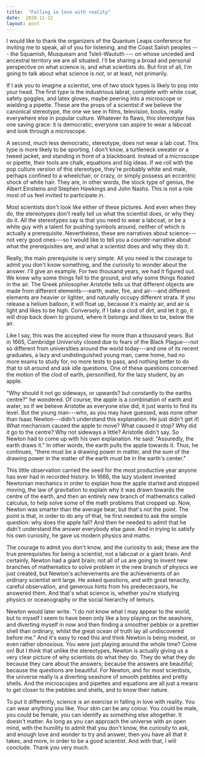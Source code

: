 ```yaml
---
title:  "Falling in love with reality"
date:  2020-11-12
layout: post
---
```


I would like to thank the organizers of the Quantum Leaps conference
for inviting me to speak, all of you for listening, and the Coast
Salish peoples --- the Squamish, Musqueam and Tsleil-Waututh --- on
whose unceded and ancestral territory we are all situated.
I'll be sharing a broad and personal perspective on what science is,
and what scientists do. But first of all, I'm going to talk about what science
is *not*, or at least, not primarily.

If I ask you to imagine a scientist, one of two stock types is likely
to pop into your head.
The first type is the industrious labrat, complete with white coat, safety
goggles, and latex gloves, maybe peering into a microscope or wielding a
pipette.
These are the props of a scientist if we believe the
canonical stereotype, the one we see in films, television, books, really
everywhere else in popular culture.
Whatever its flaws, this stereotype has one saving grace: it is democratic; everyone can
aspire to wear a labcoat and look through a microscope.

A second, much less democratic, stereotype, does not wear a lab coat.
This type is more likely to be sporting, I don't know, a turtleneck
sweater or a tweed jacket, and standing in front of a
blackboard. Instead of a microscope or pipette, their tools are chalk,
equations and big ideas.
If we roll with the pop culture version of this stereotype, they're
probably white and male, perhaps confined to a wheelchair, or crazy,
or simply possess an eccentric shock of white hair.
They are, in other words, the stock type of genius, the Albert
Einsteins and Stephen Hawkings and John Nashs. This is not a role most
of us feel invited to participate in.

Most scientists don't look like either of these pictures. And even
when they do, the stereotypes don't really tell us what the scientist does, or
why they do it. All the stereotypes say is that you need to wear a labcoat, or be
a white guy with a talent for pushing symbols around, neither of which
is actually a prerequisite.
Nevertheless, these are narratives about science---not very good ones---so I
would like to tell you a counter-narrative about what the
prerequisites are, and what a scientist does and why they do it.

Really, the main prerequisite is very simple.
All you need is the courage to admit you don't know something, and the
curiosity to wonder about the answer.
I'll give an example.
For two thousand years, we had it figured out. We knew why some things
fell to the ground, and why some things floated in the air.
The Greek philosopher Aristotle tells us that different
objects are made from different elements---earth, water, fire, and
air---and different elements are heavier or lighter, and naturally
occupy different strata.
If you release a helium balloon, it will float up, because it's mainly
air, and air is light and likes to be high.
Conversely, if I take a clod of dirt, and let it go, it
will drop back down to ground, where it belongs and likes to be, below
the air.

Like I say, this was the accepted view for more than a thousand
years. But in 1665, Cambridge University closed due to fears of the
Black Plague---not so different from universities around the world
today---and one of its recent graduates, a lazy and
undistinguished young man, came home, had no more exams to study for,
no more tests to pass, and nothing better to do that to sit around and
ask idle questions. One of these questions concerned the motion of
the clod of earth, personified, for the lazy student, by an apple.

"Why should it not go
sideways, or upwards? but constantly to the earths centre?" he
wondered. Of course, the apple is a combination of earth and water, so
if we believe Aristotle as everyone else did, it just wants to find
its level. But the young man---who, as you may have guessed, was none
other than Isaac Newton---didn't understand this explanation. He just didn't get it! What mechanism caused the apple to
move? What caused it stop? Why did it go to the centre? Why not
sideways a little? Aristotle didn't say. So Newton had to come up with
his own explanation. He said: "Assuredly, the earth draws it." In
other words, the earth pulls the apple towards it. Thus, he continues,
"there must be a drawing power in matter, and the sum of the drawing
power in the matter of the earth must be in the earth's center."

This little observation carried the seed for the most productive year
anyone has ever had in recorded history. In 1666, the lazy student invented Newtonian
mechanics in order to explain how the apple started and stopped
moving, the law of gravitation to explain why it was drawn towards the centre of the earth, and
then an entirely new branch of mathematics called calculus, to help
solve some of the math problems that cropped up.
Now, Newton was smarter than the
average bear, but that's not the point. The point is that, in order to
do any of that, he first needed to ask the simple question: why does the
apple fall? And then he needed to admit that he didn't understand the
answer everybody else gave. And in trying to satisfy his own
curiosity, he gave us modern physics and maths.

The courage to admit you don't know, and the curiosity to ask; these
are the true prerequisites for being a scientist, not a labcoat or a
giant brain. And certainly, Newton had a giant brain; not all of us
are going to invent new branches of mathematics to solve problem in
the new branch of physics we just created, but Newton's achievements
are the achievements of an ordinary scientist writ large. He asked
questions, and with great tenacity, careful observation, and generous
hints from his predececssors, he answered them. And
that's what science is, whether you're studying physics or
oceanography or the social hierarchy of lemurs.

Newton would later write. "I do not know what I may appear to the
world, but to myself I seem to have been only like a boy playing on
the seashore, and diverting myself in now and then finding a smoother
pebble or a prettier shell than ordinary, whilst the great ocean of
truth lay all undiscovered before me." And it's easy to read this and
think Newton is being modest, or even rather obnoxious. You were just
playing around the whole time? Come on! But I think that unlike the
stereotypes, Newton is actually giving us a very clear picture of why scientists do
what they do. They do what they do because they care about the
answers; because the answers are beautiful; because the questions are
beautiful. For Newton, and for most scientists, the universe really is
a diverting seashore of smooth pebbles and pretty shells. And the microscopes
and pipettes and equations are all just a means to get closer to the
pebbles and shells, and to know their nature.

To put it differently, science is an exercise in falling in love with
reality. You can wear anything you like. Your skin can be any
colour. You could be male, you could be female, you can identify as
something else altogether. It doesn't matter. As long as you can
approach the universe with an open mind, with the humility to admit
that you don't know, the curiosity to ask, and enough love and wonder
to try and answer, then you have all that it takes, and more, in order
to be a good scientist. And with that, I will conclude. Thank you very
much.
